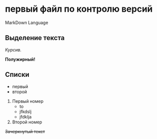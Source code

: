 # первый файл по контролю версий
MarkDown Language
## Выделение текста
*Курсив.*



**Полужирный!**
## Списки
* первый
* второй

1. Первый номер
    * to
    * jfkdslj
    * jfdklja
2. Второй номер

~~Зачеркнутый текст~~
